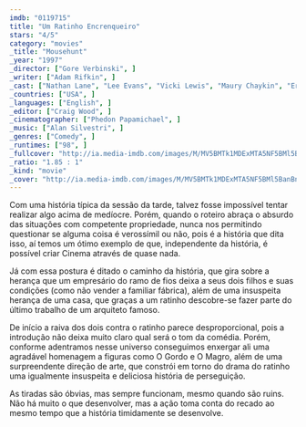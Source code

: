 ```yaml
---
imdb: "0119715"
title: "Um Ratinho Encrenqueiro"
stars: "4/5"
category: "movies"
_title: "Mousehunt"
_year: "1997"
_director: ["Gore Verbinski", ]
_writer: ["Adam Rifkin", ]
_cast: ["Nathan Lane", "Lee Evans", "Vicki Lewis", "Maury Chaykin", "Eric Christmas", "Michael Jeter", "Debra Christofferson", "Camilla Søeberg", "Ian Abercrombie", ]
_countries: ["USA", ]
_languages: ["English", ]
_editor: ["Craig Wood", ]
_cinematographer: ["Phedon Papamichael", ]
_music: ["Alan Silvestri", ]
_genres: ["Comedy", ]
_runtimes: ["98", ]
_fullcover: "http://ia.media-imdb.com/images/M/MV5BMTk1MDExMTA5NF5BMl5BanBnXkFtZTcwOTMzNTIyMQ@@.jpg"
_ratio: "1.85 : 1"
_kind: "movie"
_cover: "http://ia.media-imdb.com/images/M/MV5BMTk1MDExMTA5NF5BMl5BanBnXkFtZTcwOTMzNTIyMQ@@._V1._SX97_SY140_.jpg"
---
```

Com uma história típica da sessão da tarde, talvez fosse impossível tentar realizar algo acima de medíocre. Porém, quando o roteiro abraça o absurdo das situações com competente propriedade, nunca nos permitindo questionar se alguma coisa é verossímil ou não, pois é a história que dita isso, aí temos um ótimo exemplo de que, independente da história, é possível criar Cinema através de quase nada.

Já com essa postura é ditado o caminho da história, que gira sobre a herança que um empresário do ramo de fios deixa a seus dois filhos e suas condições (como não vender a familiar fábrica), além de uma insuspeita herança de uma casa, que graças a um ratinho descobre-se fazer parte do último trabalho de um arquiteto famoso.

De início a raiva dos dois contra o ratinho parece desproporcional, pois a introdução não deixa muito claro qual será o tom da comédia. Porém, conforme adentramos nesse universo conseguimos enxergar ali uma agradável homenagem a figuras como O Gordo e O Magro, além de uma surpreendente direção de arte, que constrói em torno do drama do ratinho uma igualmente insuspeita e deliciosa história de perseguição.

As tiradas são óbvias, mas sempre funcionam, mesmo quando são ruins. Não há muito o que desenvolver, mas a ação toma conta do recado ao mesmo tempo que a história timidamente se desenvolve.

